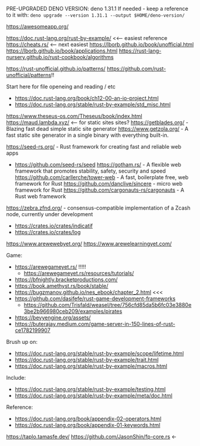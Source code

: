 PRE-UPGRADED DENO VERSION: deno 1.31.1
If needed - keep a reference to it with:
`deno upgrade --version 1.31.1 --output $HOME/deno-version/`

https://awesomeapp.org/

https://doc.rust-lang.org/rust-by-example/ <<-- easiest reference
https://cheats.rs/ <-- next easiest
https://lborb.github.io/book/unofficial.html
https://lborb.github.io/book/applications.html
https://rust-lang-nursery.github.io/rust-cookbook/algorithms

https://rust-unofficial.github.io/patterns/
https://github.com/rust-unofficial/patterns!! 

Start here for file openeing and reading / etc
- https://doc.rust-lang.org/book/ch12-00-an-io-project.html
- https://doc.rust-lang.org/stable/rust-by-example/std_misc.html

https://www.theseus-os.com/Theseus/book/index.html
https://maud.lambda.xyz/ <-- for static sites sites?
https://getblades.org/ - Blazing fast dead simple static site generator
https://www.getzola.org/ - A fast static site generator in a single binary with everything built-in.

https://seed-rs.org/ - Rust framework for creating fast and reliable web apps
- https://github.com/seed-rs/seed
https://gotham.rs/ - A flexible web framework that promotes stability, safety, security and speed
https://github.com/carllerche/tower-web - A fast, boilerplate free, web framework for Rust
https://github.com/danclive/sincere - micro web framework for Rust
https://github.com/cargonauts-rs/cargonauts - A Rust web framework

https://zebra.zfnd.org/ - consensus-compatible implementation of a Zcash node, currently under development

- https://crates.io/crates/indicatif
- https://crates.io/crates/log

https://www.arewewebyet.org/
https://www.arewelearningyet.com/

Game:
- https://arewegameyet.rs/ !!!!!
  - https://arewegameyet.rs/resources/tutorials/
- https://bfnightly.bracketproductions.com/
- https://book.amethyst.rs/book/stable/
- https://bugzmanov.github.io/nes_ebook/chapter_2.html <<<
- https://github.com/dasifefe/rust-game-development-frameworks
    - https://github.com/Trisfald/weasel/tree/756cfd85da5b6fc03e3880e3be2b966980ceb209/examples/pirates
- https://bevyengine.org/assets/
- https://buterajay.medium.com/game-server-in-150-lines-of-rust-ce1782199907

Brush up on:
- https://doc.rust-lang.org/stable/rust-by-example/scope/lifetime.html
- https://doc.rust-lang.org/stable/rust-by-example/trait.html
- https://doc.rust-lang.org/stable/rust-by-example/macros.html

Include:
- https://doc.rust-lang.org/stable/rust-by-example/testing.html
- https://doc.rust-lang.org/stable/rust-by-example/meta/doc.html

Reference:
- https://doc.rust-lang.org/book/appendix-02-operators.html
- https://doc.rust-lang.org/book/appendix-01-keywords.html

https://taplo.tamasfe.dev/
https://github.com/JasonShin/fp-core.rs <-
